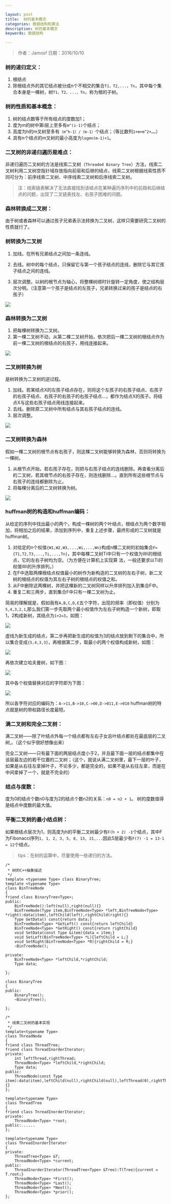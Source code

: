 ```yaml
---

layout: post
title:  树的基本概念
categories: 数据结构和算法
description: 树的基本概念
keywords: 数据结构

---
```

> 作者：Jamosf
> 日期：2016/10/10

### 树的递归定义：
  1. 根结点
  2. 除根结点外的其它结点被分成n个不相交的集合`T1，T2,...，Tn`，其中每个集合本身是一棵树，树`T1，T2，...，Tn`，称为根的子树。

### 树的性质和基本概念：
  1. 树的结点数等于所有结点的度数加1；
  2. 度为m的树中第i层上至多有`m^(i-1)`个结点；
  3. 高度为h的m叉树至多有`（m^h-1）/（m-1）`个结点；（等比数列`1+m+m^2+……`）
  4. 具有n个结点的m叉树的最小高度为`logmn(m-1)+1`。

### 二叉树的非递归遍历是难点：
非递归遍历二叉树的方法是线索二叉树（`Threaded Binary Tree`）方法，线索二叉树利用二叉树空指针域存放指向前驱和后继的结点，线索二叉树根据线索性质不同可分为：前序线索二叉树、中序线索二叉树和后序线索二叉树。

>注：线索链表解决了无法直接找到该结点在某种遍历序列中的前趋和后继结点的问题，出现了二叉链表找左、右孩子困难的问题。

### 森林转换成二叉树：
由于树或者森林可以通过孩子兄弟表示法转换为二叉树，这样只需要研究二叉树的性质就行了。
### 树转换为二叉树
1. 加线。在所有兄弟结点之间加一条连线。

2. 去线。树中的每个结点，只保留它与第一个孩子结点的连线，删除它与其它孩子结点之间的连线。
3. 层次调整。以树的根节点为轴心，将整棵树顺时针旋转一定角度，使之结构层次分明。（注意第一个孩子是结点的左孩子，兄弟转换过来的孩子是结点的右孩子）

![](/images/data-structure/tree01.png)


### 森林转换为二叉树
1. 把每棵树转换为二叉树。
2. 第一棵二叉树不动，从第二棵二叉树开始，依次把后一棵二叉树的根结点作为前一棵二叉树的根结点的右孩子，用线连接起来。

![](/images/data-structure/tree02.png) 

### 二叉树转换为树
是树转换为二叉树的逆过程。

1. 加线。若某结点X的左孩子结点存在，则将这个左孩子的右孩子结点、右孩子的右孩子结点、右孩子的右孩子的右孩子结点…，都作为结点X的孩子。将结点X与这些右孩子结点用线连接起来。
2. 去线。删除原二叉树中所有结点与其右孩子结点的连线。
3. 层次调整。

![](/images/data-structure/tree03.png)

### 二叉树转换为森林
假如一棵二叉树的根节点有右孩子，则这棵二叉树能够转换为森林，否则将转换为一棵树。

1. 从根节点开始，若右孩子存在，则把与右孩子结点的连线删除。再查看分离后的二叉树，若其根节点的右孩子存在，则连线删除…。直到所有这些根节点与右孩子的连线都删除为止。
2. 将每棵分离后的二叉树转换为树。 

![](/images/data-structure/tree04.png)



### huffman树的构造和huffman编码：
从给定的序列中找出最小的两个，构成一棵树的两个叶结点，根结点为两个数字相加，将相加之后的结果，添加到序列中，重复上述步骤，最终形成的二叉树就是huffman树。

1. 对给定的n个权值`{W1,W2,W3,...,Wi,...,Wn}`构成n棵二叉树的初始集合`F={T1,T2,T3,...,Ti,...,Tn}`，其中每棵二叉树Ti中只有一个权值为Wi的根结点，它的左右子树均为空。（为方便在计算机上实现算 法，一般还要求以Ti的权值Wi的升序排列。）
2. 在F中选取两棵根结点权值最小的树作为新构造的二叉树的左右子树，新二叉树的根结点的权值为其左右子树的根结点的权值之和。
3. 从F中删除这两棵树，并把这棵新的二叉树同样以升序排列加入到集合F中。
4. 重复二和三两步，直到集合F中只有一棵二叉树为止。

简易的理解就是，假如我有`A,B,C,D,E`五个字符，出现的频率（即权值）分别为`5,4,3,2,1`,那么我们第一步先取两个最小权值作为左右子树构造一个新树，即取1，2构成新树，其结点为`1+2=3`，如图：

![](/images/data-structure/tree05.png)

虚线为新生成的结点，第二步再把新生成的权值为3的结点放到剩下的集合中，所以集合变成`{5,4,3,3}`，再根据第二步，取最小的两个权值构成新树，如图：

![](/images/data-structure/tree06.png)

再依次建立哈夫曼树，如下图：

![](/images/data-structure/tree07.jpg)

其中各个权值替换对应的字符即为下图：

![](/images/data-structure/tree08.jpg)

所以各字符对应的编码为：`A->11,B->10,C->00,D->011,E->010`
huffman树的特点就是树的带权路径长度最短。
### 满二叉树和完全二叉树：

满二叉树——除了叶结点外每一个结点都有左右子女且叶结点都处在最底层的二叉树,。（这个似乎很好想像出来）

完全二叉树——只有最下面的两层结点度小于2，并且最下面一层的结点都集中在该层最左边的若干位置的二叉树；（这个，就说从满二叉树里，最下一层的叶子，如果是从右往左拿掉叶子，不论多少，都是完全的，如果不是从右往左拿，而是在中间拿掉了一个，就是不完全的）

### 结点与度数：
度为0的结点个数n0与度为2的结点个数n2的关系：`n0 = n2 + 1`。
树的度数值得是结点中度数的最大值。

### 平衡二叉树的最小结点树：
如果根结点层次为1，则高度为h的平衡二叉树最少有`F(h + 2) -1`个结点，其中F 为Fibonacci序列`1, 1, 2, 3, 5, 8, 13, 21,...`因此5层最少有`F(7) -1 = 13-1 = 12`个结点。

> tips：在树的运算中，尽量使用一些递归的方法。

```
/*
 * 树的C++抽象描述
 */
template <typename Type> class BinaryTree;
template <typename Type>
class BinTreeNode
{
friend class BinaryTree<Type>;
public:
	BinTreeNode():left(null),right(null){}
	BinTreeNode(Type item,BinTreeNode<Type> *left,BinTreeNode<Type> *right):data(item),leftChild(left),rightChild(right){}
	Type GetData() const{return data;}
	BinTreeNode<Type> *GetLeft() const{return leftChild}
	BinTreeNode<Type> *GetRight() const{return rightChild}
	void SetData(const Type &item){data = item;}
	void SetLeft(BinTreeNode<Type> *L){leftChild = L;}
	void SetRight(BinTreeNode<Type> *R){rightChild = R;}
	~BinTreeNode();

private:
	BinTreeNode<Type> *leftChild,*rightChild;
	Type data;
	
};

class BinaryTree
{
public:
	BinaryTree();
	~BinaryTree();
	
};

/*
 * 线索二叉树的基本实现 
 */
template<typename Type>
class ThreadNode
{
friend class ThreadTree;
friend class TnreadInorderIterator;
private:
	int leftThread,rightThread;
	ThreadNode<Type> *leftChild,*rightChild;
	Type data;
public:
	ThreadNode(const Type item):data(item),leftChild(null),rightChild(null),leftThread(0),rightThread(0){}
};

template<typename Type>
class ThreadTree
{
friend class TnreadInorderIterator;
private:
	ThreadNode<Type> *root;
public:......
};

template<typename Type>
class ThreadInorderIterator
{
private:
	ThreadTree<Type> &T;
	ThreadNode<Type> *current;
public:
	ThreadInorderIterator(ThreadTree<Type> &Tree):T(Tree){current = T.root;}
	ThreadNode<Type> *First();
	ThreadNode<Type> *Last();
	ThreadNode<Type> *Next();
	ThreadNode<Type> *prior();
};
```



